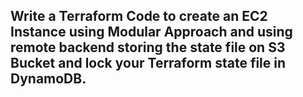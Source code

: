 
## Write a Terraform Code to create an EC2 Instance using Modular Approach and using remote backend storing the state file on S3 Bucket and lock your Terraform state file in DynamoDB.
